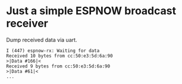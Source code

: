 # Just a simple ESPNOW broadcast receiver

Dump received data via uart.

```
I (447) espnow-rx: Waiting for data
Received 10 bytes from cc:50:e3:5d:6a:90
>|Data #166|<
Received 9 bytes from cc:50:e3:5d:6a:90
>|Data #61|<
...
```
